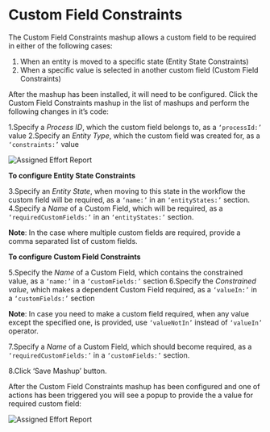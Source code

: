 Custom Field Constraints
======================

The Custom Field Constraints mashup allows a custom field to be required in either of the following cases:

1. When an entity is moved to a specific state (Entity State Constraints)
2. When a specific value is selected in another custom field (Custom Field Constraints)

After the mashup has been installed, it will need to be configured. Click the Custom Field Constraints mashup in the list of mashups and perform the following changes in it’s code:

1.Specify a _Process ID_, which the custom field belongs to, as a ```‘processId:’``` value
2.Specify an _Entity Type_, which the custom field was created for, as a ```‘constraints:’``` value

![Assigned Effort Report](https://github.com/TargetProcess/TP3MashupLibrary/raw/master/Assigned%20Effort%20Report/AssignedEffortReport.png)



__To configure Entity State Constraints__


3.Specify an _Entity State_, when moving to this state in the workflow the custom field will be required, as a ```‘name:’``` in an ```‘entityStates:’``` section.
4.Specify a _Name_ of a Custom Field, which will be required, as a ```‘requiredCustomFields:’``` in an ```‘entityStates:’``` section. 

__Note__: In the case where multiple custom fields are required, provide a comma separated list of custom fields.



__To configure Custom Field Constraints__

5.Specify the _Name_ of a Custom Field, which contains the constrained value, as a ```‘name:’```  in a ```‘customFields:’``` section
6.Specify the _Constrained value_, which makes a dependent Custom Field required, as a ```‘valueIn:’``` in a ```‘customFields:’``` section


__Note__: In case you need to make a custom field required, when any value except the specified one, is provided, use ```‘valueNotIn’``` instead of ```‘valueIn’``` operator.


7.Specify a _Name_ of a Custom Field, which should become required, as a ```‘requiredCustomFields:’``` in a ```‘customFields:’``` section.

8.Click ‘Save Mashup’ button.

After the Custom Field Constraints mashup has been configured and one of actions has been triggered you will see a popup to provide the a value for required custom field:


![Assigned Effort Report](https://github.com/TargetProcess/TP3MashupLibrary/raw/master/Assigned%20Effort%20Report/AssignedEffortReport.png)
